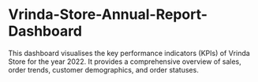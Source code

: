 # Vrinda-Store-Annual-Report-Dashboard
This dashboard visualises the key performance indicators (KPIs) of Vrinda Store for the year 2022. It provides a comprehensive overview of sales, order trends, customer demographics, and order statuses.

